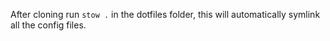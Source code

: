 After cloning run `stow .` in the dotfiles folder, this will automatically symlink all the config files. 

